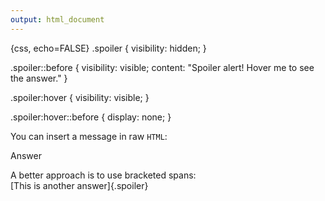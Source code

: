 ```yaml
---
output: html_document
---
```


{css, echo=FALSE}
.spoiler {
  visibility: hidden;
}

.spoiler::before {
  visibility: visible;
  content: "Spoiler alert! Hover me to see the answer."
}

.spoiler:hover {
  visibility: visible;
}

.spoiler:hover::before {
  display: none;
}

You can insert a message in raw `HTML`:
<p class="spoiler">Answer</p>

A better approach is to use bracketed spans:  
[This is another answer]{.spoiler}
